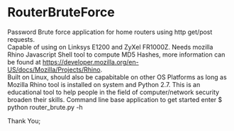 # RouterBruteForce
Password Brute force application for home routers using http get/post requests.  
Capable of using on Linksys E1200 and ZyXel FR1000Z. 
Needs mozilla Rhino Javascript Shell tool to compute MD5 Hashes, more information can be found at https://developer.mozilla.org/en-US/docs/Mozilla/Projects/Rhino.  
Built on Linux, should also be capabitable on other OS Platforms as long as Mozilla Rhino tool is installed on system and Python 2.7. This is an educational tool to help people in the field of computer/network security broaden their skills. Command line base application to get started enter 
$ python router_brute.py -h

Thank You;
